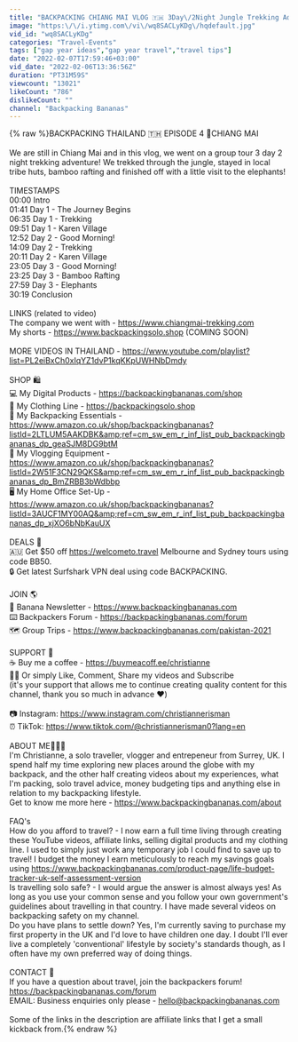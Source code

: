 ```yaml
---
title: "BACKPACKING CHIANG MAI VLOG 🇹🇭 3Day\/2Night Jungle Trekking Adventure"
image: "https:\/\/i.ytimg.com\/vi\/wq8SACLyKDg\/hqdefault.jpg"
vid_id: "wq8SACLyKDg"
categories: "Travel-Events"
tags: ["gap year ideas","gap year travel","travel tips"]
date: "2022-02-07T17:59:46+03:00"
vid_date: "2022-02-06T13:36:56Z"
duration: "PT31M59S"
viewcount: "13021"
likeCount: "786"
dislikeCount: ""
channel: "Backpacking Bananas"
---
```

{% raw %}BACKPACKING THAILAND 🇹🇭 EPISODE 4 📍CHIANG MAI<br /><br />We are still in Chiang Mai and in this vlog, we went on a group tour 3 day 2 night trekking adventure! We trekked through the jungle, stayed in local tribe huts, bamboo rafting and finished off with a little visit to the elephants!<br /><br />TIMESTAMPS<br />00:00 Intro<br />01:41 Day 1 - The Journey Begins<br />06:35 Day 1 - Trekking<br />09:51 Day 1 - Karen Village<br />12:52 Day 2 - Good Morning!<br />14:09 Day 2 - Trekking<br />20:11 Day 2 - Karen Village<br />23:05 Day 3 - Good Morning!<br />23:25 Day 3 - Bamboo Rafting<br />27:59 Day 3 - Elephants<br />30:19 Conclusion<br /><br />LINKS (related to video)<br />The company we went with - <a rel="nofollow" target="blank" href="https://www.chiangmai-trekking.com">https://www.chiangmai-trekking.com</a><br />My shorts - <a rel="nofollow" target="blank" href="https://www.backpackingsolo.shop">https://www.backpackingsolo.shop</a> (COMING SOON)<br /><br />MORE VIDEOS IN THAILAND - <a rel="nofollow" target="blank" href="https://www.youtube.com/playlist?list=PL2eiBxCh0xIqYZ1dvP1kqKKpUWHNbDmdy">https://www.youtube.com/playlist?list=PL2eiBxCh0xIqYZ1dvP1kqKKpUWHNbDmdy</a><br /><br />SHOP 🛍<br />💻 My Digital Products - <a rel="nofollow" target="blank" href="https://backpackingbananas.com/shop">https://backpackingbananas.com/shop</a><br />👚 My Clothing Line - <a rel="nofollow" target="blank" href="https://backpackingsolo.shop">https://backpackingsolo.shop</a><br />🎒 My Backpacking Essentials - <a rel="nofollow" target="blank" href="https://www.amazon.co.uk/shop/backpackingbananas?listId=2LTLUM5AAKDBK&amp;ref=cm_sw_em_r_inf_list_pub_backpackingbananas_dp_geaSJM8DG9btM">https://www.amazon.co.uk/shop/backpackingbananas?listId=2LTLUM5AAKDBK&amp;ref=cm_sw_em_r_inf_list_pub_backpackingbananas_dp_geaSJM8DG9btM</a><br />🎥 My Vlogging Equipment - <a rel="nofollow" target="blank" href="https://www.amazon.co.uk/shop/backpackingbananas?listId=2W51F3CN29QKS&amp;ref=cm_sw_em_r_inf_list_pub_backpackingbananas_dp_BmZRBB3bWdbbp">https://www.amazon.co.uk/shop/backpackingbananas?listId=2W51F3CN29QKS&amp;ref=cm_sw_em_r_inf_list_pub_backpackingbananas_dp_BmZRBB3bWdbbp</a><br />🖥 My Home Office Set-Up - <a rel="nofollow" target="blank" href="https://www.amazon.co.uk/shop/backpackingbananas?listId=3AUCF1MY00AQ&amp;ref=cm_sw_em_r_inf_list_pub_backpackingbananas_dp_xjXO6bNbKauUX">https://www.amazon.co.uk/shop/backpackingbananas?listId=3AUCF1MY00AQ&amp;ref=cm_sw_em_r_inf_list_pub_backpackingbananas_dp_xjXO6bNbKauUX</a><br /><br />DEALS 🤑<br />🇦🇺 Get $50 off <a rel="nofollow" target="blank" href="https://welcometo.travel">https://welcometo.travel</a> Melbourne and Sydney tours using code BB50.<br />🔒 Get latest Surfshark VPN deal using code BACKPACKING.<br /><br />JOIN 🌎<br />💌 Banana Newsletter - <a rel="nofollow" target="blank" href="https://www.backpackingbananas.com">https://www.backpackingbananas.com</a><br />⌨️ Backpackers Forum - <a rel="nofollow" target="blank" href="https://backpackingbananas.com/forum">https://backpackingbananas.com/forum</a><br />🗺 Group Trips - <a rel="nofollow" target="blank" href="https://www.backpackingbananas.com/pakistan-2021">https://www.backpackingbananas.com/pakistan-2021</a><br /><br />SUPPORT 🥰 <br />☕️ Buy me a coffee - <a rel="nofollow" target="blank" href="https://buymeacoff.ee/christianne">https://buymeacoff.ee/christianne</a><br />👍🏽 Or simply Like, Comment, Share my videos and Subscribe<br />(it's your support that allows me to continue creating quality content for this channel, thank you so much in advance ❤️)<br /><br />📷 Instagram: <a rel="nofollow" target="blank" href="https://www.instagram.com/christiannerisman">https://www.instagram.com/christiannerisman</a><br />⏰ TikTok: <a rel="nofollow" target="blank" href="https://www.tiktok.com/@christiannerisman0?lang=en">https://www.tiktok.com/@christiannerisman0?lang=en</a><br /><br />ABOUT ME🙋🏻‍♀️<br />I'm Christianne, a solo traveller, vlogger and entrepeneur from Surrey, UK. I spend half my time exploring new places around the globe with my backpack, and the other half creating videos about my experiences, what I'm packing, solo travel advice, money budgeting tips and anything else in relation to my backpacking lifestyle. <br />Get to know me more here - <a rel="nofollow" target="blank" href="https://www.backpackingbananas.com/about">https://www.backpackingbananas.com/about</a><br /><br />FAQ's<br />How do you afford to travel? - I now earn a full time living through creating these YouTube videos, affiliate links, selling digital products and my clothing line. I used to simply just work any temporary job I could find to save up to travel! I budget the money I earn meticulously to reach my savings goals using <a rel="nofollow" target="blank" href="https://www.backpackingbananas.com/product-page/life-budget-tracker-uk-self-assessment-version">https://www.backpackingbananas.com/product-page/life-budget-tracker-uk-self-assessment-version</a><br />Is travelling solo safe? - I would argue the answer is almost always yes! As long as you use your common sense and you follow your own government's guidelines about travelling in that country. I have made several videos on backpacking safety on my channel.<br />Do you have plans to settle down? Yes, I'm currently saving to purchase my first property in the UK and I'd love to have children one day. I doubt I'll ever live a completely 'conventional' lifestyle by society's standards though, as I often have my own preferred way of doing things.<br /><br />CONTACT 📧<br />If you have a question about travel, join the backpackers forum! <a rel="nofollow" target="blank" href="https://backpackingbananas.com/forum">https://backpackingbananas.com/forum</a><br />EMAIL: Business enquiries only please - hello@backpackingbananas.com<br /><br />Some of the links in the description are affiliate links that I get a small kickback from.{% endraw %}
